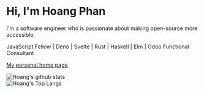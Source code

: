 # Hi, I'm Hoang Phan 

I'm a software engineer who is passionate about making open-source more accessible.

JavaScript Fellow | Deno | Svelte | Rust | Haskell | Elm | Odoo Functional Consultant

[My personal home page](https://hoangpq.github.io/)

![Hoang's github stats](https://github-readme-stats.vercel.app/api?username=hoangpq)
<br/>
![Hoang's Top Langs](https://github-readme-stats.vercel.app/api/top-langs/?username=hoangpq&layout=compact)
